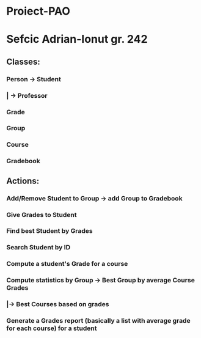 # Proiect-PAO
# Sefcic Adrian-Ionut  gr. 242
## Classes:
### Person -> Student
###    |  -> Professor
### Grade
### Group
### Course
### Gradebook
## Actions:
### Add/Remove Student to Group -> add Group to Gradebook
### Give Grades to Student
### Find best Student by Grades
### Search Student by ID
### Compute a student's Grade for a course
### Compute statistics by Group -> Best Group by average Course Grades
###                           |-> Best Courses based on grades
### Generate a Grades report (basically a list with average grade for each course) for a student

